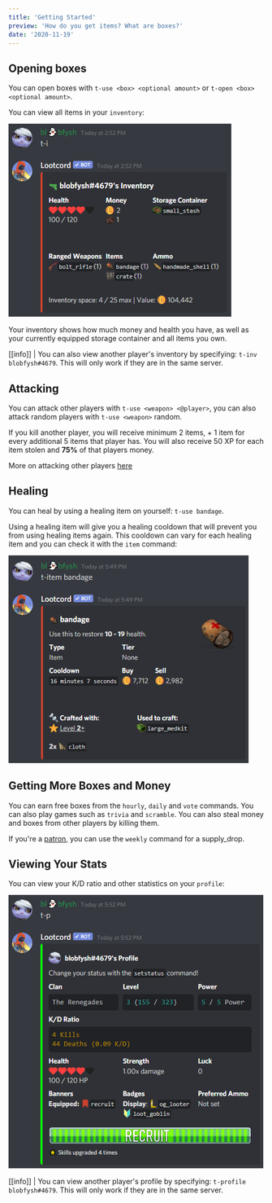 ```yaml
---
title: 'Getting Started'
preview: 'How do you get items? What are boxes?'
date: '2020-11-19'
---
```


## Opening boxes

You can open boxes with `t-use <box> <optional amount>` or `t-open <box> <optional amount>`.

You can view all items in your `inventory`:

![inventory command image](./inventory.png)

Your inventory shows how much money and health you have, as well as your currently equipped storage container and all items you own.

[[info]]
| You can also view another player's inventory by specifying: `t-inv blobfysh#4679`. This will only work if they are in the same server.

## Attacking

You can attack other players with `t-use <weapon> <@player>`, you can also attack random players with `t-use <weapon>` random.


If you kill another player, you will receive minimum 2 items, + 1 item for every additional 5 items that player has. You will also receive 50 XP for each item stolen and **75%** of that players money.


More on attacking other players [here](/guides/attacks)

## Healing

You can heal by using a healing item on yourself: `t-use bandage`.

Using a healing item will give you a healing cooldown that will prevent you from using healing items again. This cooldown can vary for each healing item and you can check it with the `item` command:

![bandage image](./bandage.png)

## Getting More Boxes and Money

You can earn free boxes from the `hourly`, `daily` and `vote` commands. You can also play games such as `trivia` and `scramble`. You can also steal money and boxes from other players by killing them.

If you're a [patron](https://www.patreon.com/bePatron?u=14199989), you can use the `weekly` command for a supply_drop.

## Viewing Your Stats

You can view your K/D ratio and other statistics on your `profile`:

![profile command](./profile.png)

[[info]]
| You can view another player's profile by specifying: `t-profile blobfysh#4679`. This will only work if they are in the same server.